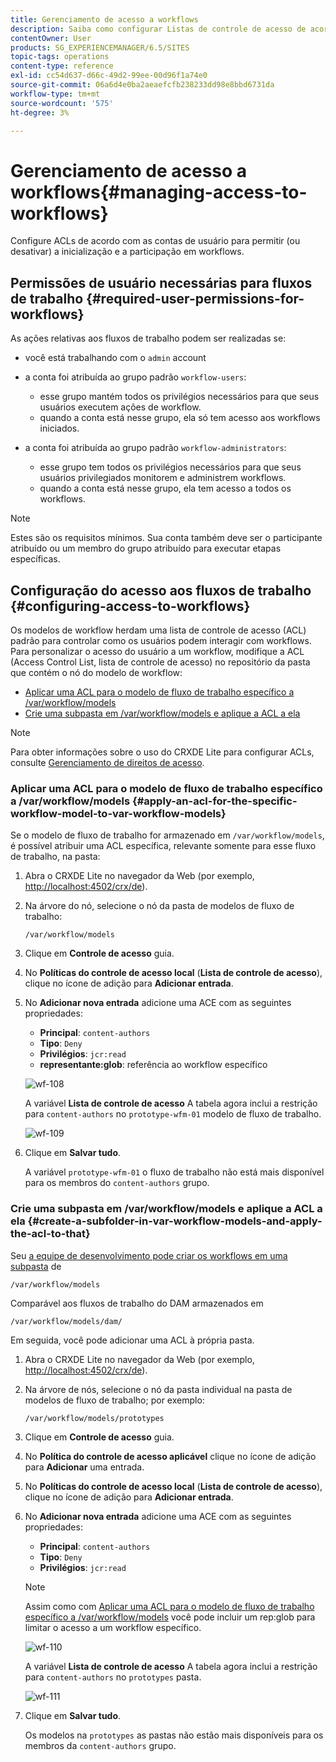 ```yaml
---
title: Gerenciamento de acesso a workflows
description: Saiba como configurar Listas de controle de acesso de acordo com contas de usuário para permitir (ou desativar) a inicialização e a participação em fluxos de trabalho.
contentOwner: User
products: SG_EXPERIENCEMANAGER/6.5/SITES
topic-tags: operations
content-type: reference
exl-id: cc54d637-d66c-49d2-99ee-00d96f1a74e0
source-git-commit: 06a6d4e0ba2aeaefcfb238233dd98e8bbd6731da
workflow-type: tm+mt
source-wordcount: '575'
ht-degree: 3%

---
```


# Gerenciamento de acesso a workflows{#managing-access-to-workflows}

Configure ACLs de acordo com as contas de usuário para permitir (ou desativar) a inicialização e a participação em workflows.

## Permissões de usuário necessárias para fluxos de trabalho {#required-user-permissions-for-workflows}

As ações relativas aos fluxos de trabalho podem ser realizadas se:

* você está trabalhando com o `admin` account
* a conta foi atribuída ao grupo padrão `workflow-users`:

   * esse grupo mantém todos os privilégios necessários para que seus usuários executem ações de workflow.
   * quando a conta está nesse grupo, ela só tem acesso aos workflows iniciados.

* a conta foi atribuída ao grupo padrão `workflow-administrators`:

   * esse grupo tem todos os privilégios necessários para que seus usuários privilegiados monitorem e administrem workflows.
   * quando a conta está nesse grupo, ela tem acesso a todos os workflows.

>[!NOTE]
>
>Estes são os requisitos mínimos. Sua conta também deve ser o participante atribuído ou um membro do grupo atribuído para executar etapas específicas.

## Configuração do acesso aos fluxos de trabalho {#configuring-access-to-workflows}

Os modelos de workflow herdam uma lista de controle de acesso (ACL) padrão para controlar como os usuários podem interagir com workflows. Para personalizar o acesso do usuário a um workflow, modifique a ACL (Access Control List, lista de controle de acesso) no repositório da pasta que contém o nó do modelo de workflow:

* [Aplicar uma ACL para o modelo de fluxo de trabalho específico a /var/workflow/models](/help/sites-administering/workflows-managing.md#apply-an-acl-for-the-specific-workflow-model-to-var-workflow-models)
* [Crie uma subpasta em /var/workflow/models e aplique a ACL a ela](/help/sites-administering/workflows-managing.md#create-a-subfolder-in-var-workflow-models-and-apply-the-acl-to-that)

>[!NOTE]
>
>Para obter informações sobre o uso do CRXDE Lite para configurar ACLs, consulte [Gerenciamento de direitos de acesso](/help/sites-administering/user-group-ac-admin.md#access-right-management).

### Aplicar uma ACL para o modelo de fluxo de trabalho específico a /var/workflow/models {#apply-an-acl-for-the-specific-workflow-model-to-var-workflow-models}

Se o modelo de fluxo de trabalho for armazenado em `/var/workflow/models`, é possível atribuir uma ACL específica, relevante somente para esse fluxo de trabalho, na pasta:

1. Abra o CRXDE Lite no navegador da Web (por exemplo, [http://localhost:4502/crx/de](http://localhost:4502/crx/de)).
1. Na árvore do nó, selecione o nó da pasta de modelos de fluxo de trabalho:

   `/var/workflow/models`

1. Clique em **Controle de acesso** guia.
1. No **Políticas do controle de acesso local** (**Lista de controle de acesso**), clique no ícone de adição para **Adicionar entrada**.
1. No **Adicionar nova entrada** adicione uma ACE com as seguintes propriedades:

   * **Principal**: `content-authors`
   * **Tipo**: `Deny`
   * **Privilégios**: `jcr:read`
   * **representante:glob**: referência ao workflow específico

   ![wf-108](assets/wf-108.png)

   A variável **Lista de controle de acesso** A tabela agora inclui a restrição para `content-authors` no `prototype-wfm-01` modelo de fluxo de trabalho.

   ![wf-109](assets/wf-109.png)

1. Clique em **Salvar tudo**.

   A variável `prototype-wfm-01` o fluxo de trabalho não está mais disponível para os membros do `content-authors` grupo.

### Crie uma subpasta em /var/workflow/models e aplique a ACL a ela {#create-a-subfolder-in-var-workflow-models-and-apply-the-acl-to-that}

Seu [a equipe de desenvolvimento pode criar os workflows em uma subpasta](/help/sites-developing/workflows-models.md#creating-a-new-workflow) de

`/var/workflow/models`

Comparável aos fluxos de trabalho do DAM armazenados em

`/var/workflow/models/dam/`

Em seguida, você pode adicionar uma ACL à própria pasta.

1. Abra o CRXDE Lite no navegador da Web (por exemplo, [http://localhost:4502/crx/de](http://localhost:4502/crx/de)).
1. Na árvore de nós, selecione o nó da pasta individual na pasta de modelos de fluxo de trabalho; por exemplo:

   `/var/workflow/models/prototypes`

1. Clique em **Controle de acesso** guia.
1. No **Política do controle de acesso aplicável** clique no ícone de adição para **Adicionar** uma entrada.
1. No **Políticas do controle de acesso local** (**Lista de controle de acesso**), clique no ícone de adição para **Adicionar entrada**.
1. No **Adicionar nova entrada** adicione uma ACE com as seguintes propriedades:

   * **Principal**: `content-authors`
   * **Tipo**: `Deny`
   * **Privilégios**: `jcr:read`

   >[!NOTE]
   >
   >Assim como com [Aplicar uma ACL para o modelo de fluxo de trabalho específico a /var/workflow/models](/help/sites-administering/workflows-managing.md#apply-an-acl-for-the-specific-workflow-model-to-var-workflow-models) você pode incluir um rep:glob para limitar o acesso a um workflow específico.

   ![wf-110](assets/wf-110.png)

   A variável **Lista de controle de acesso** A tabela agora inclui a restrição para `content-authors` no `prototypes` pasta.

   ![wf-111](assets/wf-111.png)

1. Clique em **Salvar tudo**.

   Os modelos na `prototypes` as pastas não estão mais disponíveis para os membros da `content-authors` grupo.

